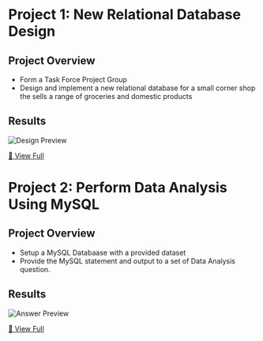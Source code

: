 # Project 1: New Relational Database Design

## Project Overview

- Form a Task Force Project Group
- Design and implement a new relational database for a small corner shop the sells a range of groceries and domestic products

## Results

![Design Preview](https://github.com/user-attachments/assets/4862b544-b9cd-416a-a7fc-8fbabc314088)

[🔎 View Full](https://github.com/user-attachments/files/19044313/RelationalDB_Design.pdf)

# Project 2: Perform Data Analysis Using MySQL

## Project Overview

- Setup a MySQL Databaase with a provided dataset
- Provide the MySQL statement and output to a set of Data Analysis question.

## Results
![Answer Preview](https://github.com/user-attachments/assets/5ca5fc9b-10f5-41e2-9109-f9532faae084)

[🔎 View Full](https://github.com/user-attachments/files/19044414/MySQL_Data_Analysis-Practice.pdf)
